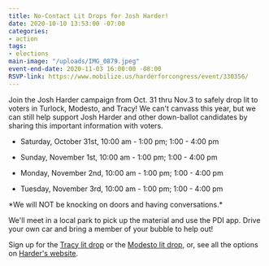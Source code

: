 ```yaml
---
title: No-Contact Lit Drops for Josh Harder!
date: 2020-10-10 13:53:00 -07:00
categories:
- action
tags:
- elections
main-image: "/uploads/IMG_0879.jpeg"
event-end-date: 2020-11-03 16:00:00 -08:00
RSVP-link: https://www.mobilize.us/harderforcongress/event/330356/
---
```


Join the Josh Harder campaign from Oct. 31 thru Nov.3 to safely drop lit to voters in Turlock, Modesto, and Tracy! We can't canvass this year, but we can still help support Josh Harder and other down-ballot candidates by sharing this important information with voters.

* Saturday, October 31st, 10:00 am - 1:00 pm; 1:00 - 4:00 pm

* Sunday, November 1st, 10:00 am - 1:00 pm; 1:00 - 4:00 pm

* Monday, November 2nd, 10:00 am - 1:00 pm; 1:00 - 4:00 pm

* Tuesday, November 3rd, 10:00 am - 1:00 pm; 1:00 - 4:00 pm

\*We will NOT be knocking on doors and having conversations.\*

We'll meet in a local park to pick up the material and use the PDI app.  Drive your own car and bring a member of your bubble to help out!

Sign up for the [Tracy lit drop](https://www.mobilize.us/harderforcongress/event/348055/) or the [Modesto lit drop](https://www.mobilize.us/harderforcongress/event/348056/), or, see all the options on [Harder's website](https://www.mobilize.us/harderforcongress/event/330356/). 